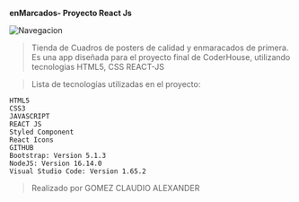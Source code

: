 **enMarcados- Proyecto React Js**

![Navegacion](https://postimg.cc/LJTPbBYx)

> Tienda de Cuadros de posters de calidad y enmaracados de primera. Es una app diseñada para el proyecto final de CoderHouse, utilizando tecnologias HTML5, CSS REACT-JS 

> Lista de tecnologías utilizadas en el proyecto:

    HTML5
    CSS3
    JAVASCRIPT
    REACT JS
    Styled Component
    React Icons
    GITHUB
    Bootstrap: Version 5.1.3
    NodeJS: Version 16.14.0
    Visual Studio Code: Version 1.65.2
    
 > Realizado por GOMEZ CLAUDIO ALEXANDER


